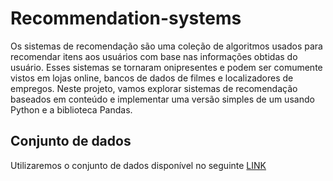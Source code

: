 # Recommendation-systems

Os sistemas de recomendação são uma coleção de algoritmos usados para recomendar itens aos usuários com base nas informações obtidas do usuário. Esses sistemas se tornaram onipresentes e podem ser comumente vistos em lojas online, bancos de dados de filmes e localizadores de empregos. Neste projeto, vamos explorar sistemas de recomendação baseados em conteúdo e implementar uma versão simples de um usando Python e a biblioteca Pandas.

## Conjunto de dados

Utilizaremos o conjunto de dados disponível no seguinte [LINK](https://cf-courses-data.s3.us.cloud-object-storage.appdomain.cloud/IBMDeveloperSkillsNetwork-ML0101EN-SkillsNetwork/labs/Module%205/data/moviedataset.zip)
